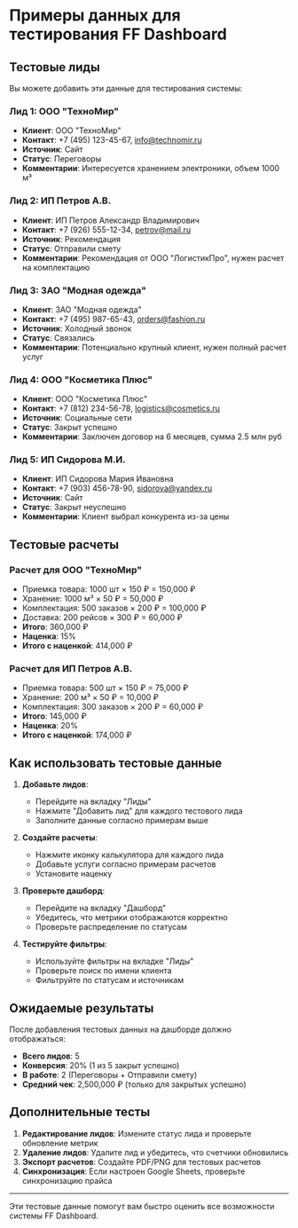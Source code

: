 # Примеры данных для тестирования FF Dashboard

## Тестовые лиды

Вы можете добавить эти данные для тестирования системы:

### Лид 1: ООО "ТехноМир"
- **Клиент**: ООО "ТехноМир"
- **Контакт**: +7 (495) 123-45-67, info@technomir.ru
- **Источник**: Сайт
- **Статус**: Переговоры
- **Комментарии**: Интересуется хранением электроники, объем 1000 м³

### Лид 2: ИП Петров А.В.
- **Клиент**: ИП Петров Александр Владимирович
- **Контакт**: +7 (926) 555-12-34, petrov@mail.ru
- **Источник**: Рекомендация
- **Статус**: Отправили смету
- **Комментарии**: Рекомендация от ООО "ЛогистикПро", нужен расчет на комплектацию

### Лид 3: ЗАО "Модная одежда"
- **Клиент**: ЗАО "Модная одежда"
- **Контакт**: +7 (495) 987-65-43, orders@fashion.ru
- **Источник**: Холодный звонок
- **Статус**: Связались
- **Комментарии**: Потенциально крупный клиент, нужен полный расчет услуг

### Лид 4: ООО "Косметика Плюс"
- **Клиент**: ООО "Косметика Плюс"
- **Контакт**: +7 (812) 234-56-78, logistics@cosmetics.ru
- **Источник**: Социальные сети
- **Статус**: Закрыт успешно
- **Комментарии**: Заключен договор на 6 месяцев, сумма 2.5 млн руб

### Лид 5: ИП Сидорова М.И.
- **Клиент**: ИП Сидорова Мария Ивановна
- **Контакт**: +7 (903) 456-78-90, sidorova@yandex.ru
- **Источник**: Сайт
- **Статус**: Закрыт неуспешно
- **Комментарии**: Клиент выбрал конкурента из-за цены

## Тестовые расчеты

### Расчет для ООО "ТехноМир"
- Приемка товара: 1000 шт × 150 ₽ = 150,000 ₽
- Хранение: 1000 м³ × 50 ₽ = 50,000 ₽
- Комплектация: 500 заказов × 200 ₽ = 100,000 ₽
- Доставка: 200 рейсов × 300 ₽ = 60,000 ₽
- **Итого**: 360,000 ₽
- **Наценка**: 15%
- **Итого с наценкой**: 414,000 ₽

### Расчет для ИП Петров А.В.
- Приемка товара: 500 шт × 150 ₽ = 75,000 ₽
- Хранение: 200 м³ × 50 ₽ = 10,000 ₽
- Комплектация: 300 заказов × 200 ₽ = 60,000 ₽
- **Итого**: 145,000 ₽
- **Наценка**: 20%
- **Итого с наценкой**: 174,000 ₽

## Как использовать тестовые данные

1. **Добавьте лидов**:
   - Перейдите на вкладку "Лиды"
   - Нажмите "Добавить лид" для каждого тестового лида
   - Заполните данные согласно примерам выше

2. **Создайте расчеты**:
   - Нажмите иконку калькулятора для каждого лида
   - Добавьте услуги согласно примерам расчетов
   - Установите наценку

3. **Проверьте дашборд**:
   - Перейдите на вкладку "Дашборд"
   - Убедитесь, что метрики отображаются корректно
   - Проверьте распределение по статусам

4. **Тестируйте фильтры**:
   - Используйте фильтры на вкладке "Лиды"
   - Проверьте поиск по имени клиента
   - Фильтруйте по статусам и источникам

## Ожидаемые результаты

После добавления тестовых данных на дашборде должно отображаться:

- **Всего лидов**: 5
- **Конверсия**: 20% (1 из 5 закрыт успешно)
- **В работе**: 2 (Переговоры + Отправили смету)
- **Средний чек**: 2,500,000 ₽ (только для закрытых успешно)

## Дополнительные тесты

1. **Редактирование лидов**: Измените статус лида и проверьте обновление метрик
2. **Удаление лидов**: Удалите лид и убедитесь, что счетчики обновились
3. **Экспорт расчетов**: Создайте PDF/PNG для тестовых расчетов
4. **Синхронизация**: Если настроен Google Sheets, проверьте синхронизацию прайса

---

Эти тестовые данные помогут вам быстро оценить все возможности системы FF Dashboard.
